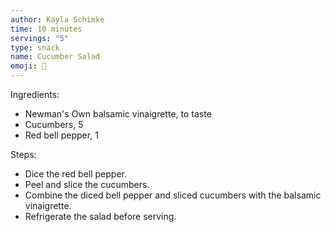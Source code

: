 ```yaml
---
author: Kayla Schimke
time: 10 minutes
servings: "5"
type: snack
name: Cucumber Salad
emoji: 🥒
---
```


Ingredients:

- Newman's Own balsamic vinaigrette, to taste
- Cucumbers, 5
- Red bell pepper, 1

Steps:

- Dice the red bell pepper.
- Peel and slice the cucumbers.
- Combine the diced bell pepper and sliced cucumbers with the balsamic vinaigrette.
- Refrigerate the salad before serving.

